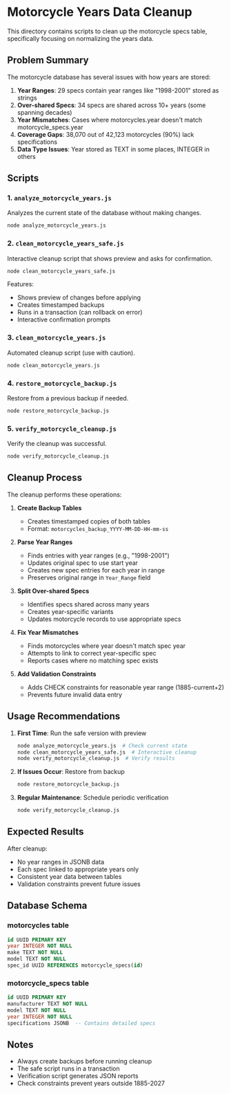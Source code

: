 # Motorcycle Years Data Cleanup

This directory contains scripts to clean up the motorcycle specs table, specifically focusing on normalizing the years data.

## Problem Summary

The motorcycle database has several issues with how years are stored:

1. **Year Ranges**: 29 specs contain year ranges like "1998-2001" stored as strings
2. **Over-shared Specs**: 34 specs are shared across 10+ years (some spanning decades)
3. **Year Mismatches**: Cases where motorcycles.year doesn't match motorcycle_specs.year
4. **Coverage Gaps**: 38,070 out of 42,123 motorcycles (90%) lack specifications
5. **Data Type Issues**: Year stored as TEXT in some places, INTEGER in others

## Scripts

### 1. `analyze_motorcycle_years.js`
Analyzes the current state of the database without making changes.

```bash
node analyze_motorcycle_years.js
```

### 2. `clean_motorcycle_years_safe.js`
Interactive cleanup script that shows preview and asks for confirmation.

```bash
node clean_motorcycle_years_safe.js
```

Features:
- Shows preview of changes before applying
- Creates timestamped backups
- Runs in a transaction (can rollback on error)
- Interactive confirmation prompts

### 3. `clean_motorcycle_years.js`
Automated cleanup script (use with caution).

```bash
node clean_motorcycle_years.js
```

### 4. `restore_motorcycle_backup.js`
Restore from a previous backup if needed.

```bash
node restore_motorcycle_backup.js
```

### 5. `verify_motorcycle_cleanup.js`
Verify the cleanup was successful.

```bash
node verify_motorcycle_cleanup.js
```

## Cleanup Process

The cleanup performs these operations:

1. **Create Backup Tables**
   - Creates timestamped copies of both tables
   - Format: `motorcycles_backup_YYYY-MM-DD-HH-mm-ss`

2. **Parse Year Ranges**
   - Finds entries with year ranges (e.g., "1998-2001")
   - Updates original spec to use start year
   - Creates new spec entries for each year in range
   - Preserves original range in `Year_Range` field

3. **Split Over-shared Specs**
   - Identifies specs shared across many years
   - Creates year-specific variants
   - Updates motorcycle records to use appropriate specs

4. **Fix Year Mismatches**
   - Finds motorcycles where year doesn't match spec year
   - Attempts to link to correct year-specific spec
   - Reports cases where no matching spec exists

5. **Add Validation Constraints**
   - Adds CHECK constraints for reasonable year range (1885-current+2)
   - Prevents future invalid data entry

## Usage Recommendations

1. **First Time**: Run the safe version with preview
   ```bash
   node analyze_motorcycle_years.js  # Check current state
   node clean_motorcycle_years_safe.js  # Interactive cleanup
   node verify_motorcycle_cleanup.js  # Verify results
   ```

2. **If Issues Occur**: Restore from backup
   ```bash
   node restore_motorcycle_backup.js
   ```

3. **Regular Maintenance**: Schedule periodic verification
   ```bash
   node verify_motorcycle_cleanup.js
   ```

## Expected Results

After cleanup:
- No year ranges in JSONB data
- Each spec linked to appropriate years only
- Consistent year data between tables
- Validation constraints prevent future issues

## Database Schema

### motorcycles table
```sql
id UUID PRIMARY KEY
year INTEGER NOT NULL
make TEXT NOT NULL
model TEXT NOT NULL
spec_id UUID REFERENCES motorcycle_specs(id)
```

### motorcycle_specs table
```sql
id UUID PRIMARY KEY
manufacturer TEXT NOT NULL
model TEXT NOT NULL
year INTEGER NOT NULL
specifications JSONB  -- Contains detailed specs
```

## Notes

- Always create backups before running cleanup
- The safe script runs in a transaction
- Verification script generates JSON reports
- Check constraints prevent years outside 1885-2027